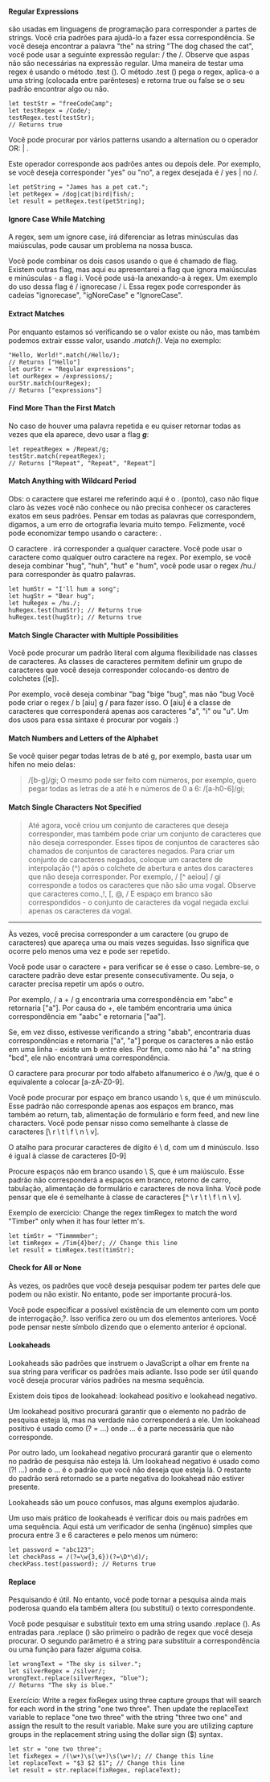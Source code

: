 #### Regular Expressions
são usadas em linguagens de programação para corresponder a partes de strings. Você cria padrões para ajudá-lo a fazer essa correspondência.
Se você deseja encontrar a palavra "the" na string "The dog chased the cat", você pode usar a seguinte expressão regular: / the /. Observe que aspas não são necessárias na expressão regular.
Uma maneira de testar uma regex é usando o método .test (). O método .test () pega o regex, aplica-o a uma string (colocada entre parênteses) e retorna true ou false se o seu padrão encontrar algo ou não.
```
let testStr = "freeCodeCamp";
let testRegex = /Code/;
testRegex.test(testStr);
// Returns true
```
Você pode procurar por vários patterns usando a alternation ou o operador OR: | .

Este operador corresponde aos padrões antes ou depois dele. Por exemplo, se você deseja corresponder "yes" ou "no", a regex desejada é / yes | no /.

```
let petString = "James has a pet cat.";
let petRegex = /dog|cat|bird|fish/; 
let result = petRegex.test(petString);
```

#### Ignore Case While Matching

A regex, sem um ignore case, irá diferenciar as letras minúsculas das maiúsculas, pode causar um problema na nossa busca.

Você pode combinar os dois casos usando o que é chamado de flag. Existem outras flag, mas aqui eu apresentarei  a flag que ignora maiúsculas e minúsculas - a flag i. Você pode usá-la anexando-a à regex. Um exemplo do uso dessa flag é / ignorecase / i. Essa regex pode corresponder às cadeias "ignorecase", "igNoreCase" e "IgnoreCase".

#### Extract Matches

Por enquanto estamos só verificando se o valor existe ou não, mas também podemos extrair essse valor, usando *.match()*. Veja no exemplo:
```
"Hello, World!".match(/Hello/);
// Returns ["Hello"]
let ourStr = "Regular expressions";
let ourRegex = /expressions/;
ourStr.match(ourRegex);
// Returns ["expressions"]
```

#### Find More Than the First Match

No caso de houver uma palavra repetida e eu quiser retornar todas as vezes que ela aparece, devo usar a flag ***g***:
```
let repeatRegex = /Repeat/g;
testStr.match(repeatRegex);
// Returns ["Repeat", "Repeat", "Repeat"]
```
#### Match Anything with Wildcard Period

Obs: o caractere que estarei me referindo aqui é o  .   (ponto), caso não fique claro
às vezes você não conhece ou não precisa conhecer os caracteres exatos em seus padrões. Pensar em todas as palavras que correspondem, digamos, a um erro de ortografia levaria muito tempo. Felizmente, você pode economizar tempo usando o caractere: *.*

O caractere  *.* irá corresponder a qualquer caractere. Você pode usar o caractere como qualquer outro caractere na regex. Por exemplo, se você deseja combinar "hug", "huh", 
"hut" e "hum", você pode usar o regex /hu./ para corresponder às quatro palavras.
```
let humStr = "I'll hum a song";
let hugStr = "Bear hug";
let huRegex = /hu./;
huRegex.test(humStr); // Returns true
huRegex.test(hugStr); // Returns true
```

#### Match Single Character with Multiple Possibilities

Você pode procurar um padrão literal com alguma flexibilidade nas classes de caracteres. As classes de caracteres permitem definir um grupo de caracteres que você deseja corresponder colocando-os dentro de colchetes ([e]).

Por exemplo, você deseja combinar "bag "bige "bug", mas não "bug Você pode criar o regex / b [aiu] g / para fazer isso. O [aiu] é a classe de caracteres que corresponderá apenas aos caracteres "a", "i" ou "u".
Um dos usos para essa sintaxe é procurar por vogais :)

####  Match Numbers and Letters of the Alphabet

Se você quiser pegar todas letras de b até g, por exemplo, basta usar um hífen no meio delas:
> /[b-g]/gi;
O mesmo pode ser feito com números, por exemplo, quero pegar todas as letras de a até h e números de 0 a 6:
> /[a-h0-6]/gi;

#### Match Single Characters Not Specified
> Até agora, você criou um conjunto de caracteres que deseja corresponder, mas também pode criar um conjunto de caracteres que não deseja corresponder. Esses tipos de conjuntos de caracteres são chamados de conjuntos de caracteres negados.
Para criar um conjunto de caracteres negados, coloque um caractere de interpolação (^) após o colchete de abertura e antes dos caracteres que não deseja corresponder.
Por exemplo, / [^ aeiou] / gi corresponde a todos os caracteres que não são uma vogal. Observe que caracteres como.,!, [, @, / E espaço em branco são correspondidos - o conjunto de caracteres da vogal negada exclui apenas os caracteres da vogal.
------

Às vezes, você precisa corresponder a um caractere (ou grupo de caracteres) que apareça uma ou mais vezes seguidas. Isso significa que ocorre pelo menos uma vez e pode ser repetido.

Você pode usar o caractere + para verificar se é esse o caso. Lembre-se, o caractere padrão deve estar presente consecutivamente. Ou seja, o caracter precisa repetir um após o outro.

Por exemplo, / a + / g encontraria uma correspondência em "abc" e retornaria ["a"]. Por causa do +, ele também encontraria uma única correspondência em "aabc" e retornaria ["aa"].

Se, em vez disso, estivesse verificando a string "abab", encontraria duas correspondências e retornaria ["a", "a"] porque os caracteres a não estão em uma linha - existe um b entre eles. Por fim, como não há "a" na string "bcd", ele não encontrará uma correspondência.

O caractere para procurar por todo alfabeto alfanumerico é o /\w/g, que é o equivalente a colocar [a-zA-Z0-9].

Você pode procurar por espaço em branco usando \ s, que é um minúsculo. Esse padrão não corresponde apenas aos espaços em branco, mas também ao return, tab, alimentação de formulário e form feed, and new line characters. Você pode pensar nisso como semelhante à classe de caracteres [\ r \ t \ f \ n \ v].

O atalho para procurar caracteres de dígito é \ d, com um d minúsculo. Isso é igual à classe de caracteres [0-9]

Procure espaços não em branco usando \ S, que é um maiúsculo. Esse padrão não corresponderá a espaços em branco, retorno de carro, tabulação, alimentação de formulário e caracteres de nova linha. Você pode pensar que ele é semelhante à classe de caracteres [^ \ r \ t \ f \ n \ v].

Exemplo de exercicio:
Change the regex timRegex to match the word "Timber" only when it has four letter m's.
```
let timStr = "Timmmmber";
let timRegex = /Tim{4}ber/; // Change this line
let result = timRegex.test(timStr);
```

#### Check for All or None

Às vezes, os padrões que você deseja pesquisar podem ter partes dele que podem ou não existir. No entanto, pode ser importante procurá-los.

Você pode especificar a possível existência de um elemento com um ponto de interrogação,?. Isso verifica zero ou um dos elementos anteriores. Você pode pensar neste símbolo dizendo que o elemento anterior é opcional.

#### Lookaheads

Lookaheads são padrões que instruem o JavaScript a olhar em frente na sua string para verificar os padrões mais adiante. Isso pode ser útil quando você deseja procurar vários padrões na mesma sequência.

Existem dois tipos de lookahead: lookahead positivo e lookahead negativo.

Um lookahead positivo procurará garantir que o elemento no padrão de pesquisa esteja lá, mas na verdade não corresponderá a ele. Um lookahead positivo é usado como (? = ...) onde ... é a parte necessária que não corresponde.

Por outro lado, um lookahead negativo procurará garantir que o elemento no padrão de pesquisa não esteja lá. Um lookahead negativo é usado como (?! ...) onde o ... é o padrão que você não deseja que esteja lá. O restante do padrão será retornado se a parte negativa do lookahead não estiver presente.

Lookaheads são um pouco confusos, mas alguns exemplos ajudarão.

Um uso mais prático de lookaheads é verificar dois ou mais padrões em uma sequência. Aqui está um verificador de senha (ingênuo) simples que procura entre 3 e 6 caracteres e pelo menos um número:
```
let password = "abc123";
let checkPass = /(?=\w{3,6})(?=\D*\d)/;
checkPass.test(password); // Returns true
```
#### Replace
Pesquisando é útil. No entanto, você pode tornar a pesquisa ainda mais poderosa quando ela também altera (ou substitui) o texto correspondente.

Você pode pesquisar e substituir texto em uma string usando .replace (). As entradas para .replace () são primeiro o padrão de regex que você deseja procurar. O segundo parâmetro é a string para substituir a correspondência ou uma função para fazer alguma coisa.
```
let wrongText = "The sky is silver.";
let silverRegex = /silver/;
wrongText.replace(silverRegex, "blue");
// Returns "The sky is blue."
```

Exercício:
Write a regex fixRegex using three capture groups that will search for each word in the string "one two three". Then update the replaceText variable to replace "one two three" with the string "three two one" and assign the result to the result variable. Make sure you are utilizing capture groups in the replacement string using the dollar sign ($) syntax.
```
let str = "one two three";
let fixRegex = /(\w+)\s(\w+)\s(\w+)/; // Change this line
let replaceText = "$3 $2 $1"; // Change this line
let result = str.replace(fixRegex, replaceText);
```

